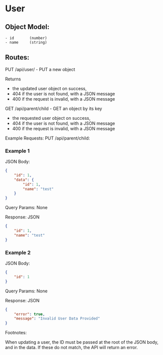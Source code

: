 # User

## Object Model:

    - id       (number)
    - name     (string)

## Routes:

PUT /api/user/ - PUT a new object

Returns

- the updated user object on success,
- 404 if the user is not found, with a JSON message
- 400 if the request is invalid, with a JSON message

GET /api/parent/child - GET an object by its key

- the requested user object on success,
- 404 if the user is not found, with a JSON message
- 400 if the request is invalid, with a JSON message

Example Requests:
PUT /api/parent/child:

### Example 1

JSON Body:

```json
{
    "id": 1,
    "data": {
        "id": 1,
        "name": "test"
    }
}
```

Query Params: None

Response: JSON

```json
{
    "id": 1,
    "name": "test"
}
```

### Example 2

JSON Body:

```json
{
    "id": 1
}
```

Query Params: None

Response: JSON

```json
{
    "error": true,
    "message": "Invalid User Data Provided"
}
```

Footnotes:

When updating a user, the ID must be passed at the root of the JSON body, and in the data. If these do not match, the
API will return an error.